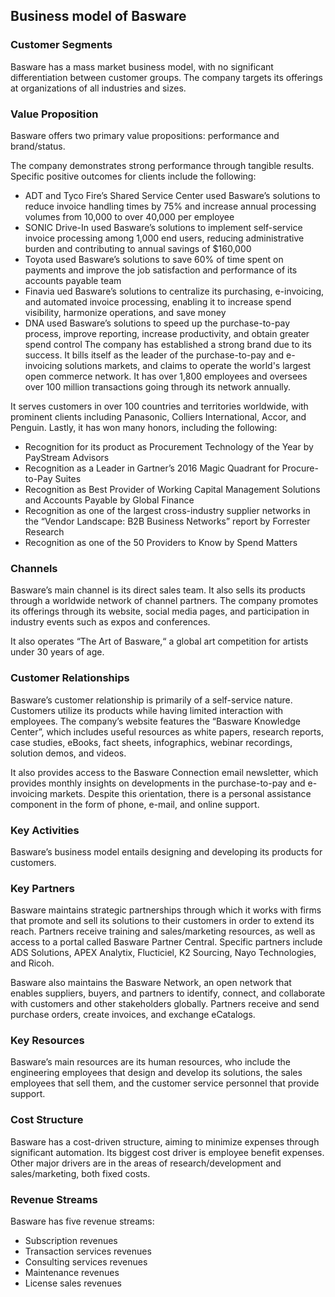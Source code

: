 Business model of Basware
-------------------------

 ### Customer Segments

 Basware has a mass market business model, with no significant differentiation between customer groups. The company targets its offerings at organizations of all industries and sizes.

 ### Value Proposition

 Basware offers two primary value propositions: performance and brand/status.

 The company demonstrates strong performance through tangible results. Specific positive outcomes for clients include the following:

  * ADT and Tyco Fire’s Shared Service Center used Basware’s solutions to reduce invoice handling times by 75% and increase annual processing volumes from 10,000 to over 40,000 per employee
 * SONIC Drive-In used Basware’s solutions to implement self-service invoice processing among 1,000 end users, reducing administrative burden and contributing to annual savings of $160,000
 * Toyota used Basware’s solutions to save 60% of time spent on payments and improve the job satisfaction and performance of its accounts payable team
 * Finavia ued Basware’s solutions to centralize its purchasing, e-invoicing, and automated invoice processing, enabling it to increase spend visibility, harmonize operations, and save money
 * DNA used Basware’s solutions to speed up the purchase-to-pay process, improve reporting, increase productivity, and obtain greater spend control
  The company has established a strong brand due to its success. It bills itself as the leader of the purchase-to-pay and e-invoicing solutions markets, and claims to operate the world's largest open commerce network. It has over 1,800 employees and oversees over 100 million transactions going through its network annually.

 It serves customers in over 100 countries and territories worldwide, with prominent clients including Panasonic, Colliers International, Accor, and Penguin. Lastly, it has won many honors, including the following:

  * Recognition for its product as Procurement Technology of the Year by PayStream Advisors
 * Recognition as a Leader in Gartner’s 2016 Magic Quadrant for Procure-to-Pay Suites
 * Recognition as Best Provider of Working Capital Management Solutions and Accounts Payable by Global Finance
 * Recognition as one of the largest cross-industry supplier networks in the “Vendor Landscape: B2B Business Networks” report by Forrester Research
 * Recognition as one of the 50 Providers to Know by Spend Matters
  ### Channels

 Basware’s main channel is its direct sales team. It also sells its products through a worldwide network of channel partners. The company promotes its offerings through its website, social media pages, and participation in industry events such as expos and conferences.

 It also operates “The Art of Basware,“ a global art competition for artists under 30 years of age.

 ### Customer Relationships

 Basware’s customer relationship is primarily of a self-service nature. Customers utilize its products while having limited interaction with employees. The company’s website features the “Basware Knowledge Center”, which includes useful resources as white papers, research reports, case studies, eBooks, fact sheets, infographics, webinar recordings, solution demos, and videos.

 It also provides access to the Basware Connection email newsletter, which provides monthly insights on developments in the purchase-to-pay and e-invoicing markets. Despite this orientation, there is a personal assistance component in the form of phone, e-mail, and online support.

 ### Key Activities

 Basware’s business model entails designing and developing its products for customers.

 ### Key Partners

 Basware maintains strategic partnerships through which it works with firms that promote and sell its solutions to their customers in order to extend its reach. Partners receive training and sales/marketing resources, as well as access to a portal called Basware Partner Central. Specific partners include ADS Solutions, APEX Analytix, Flucticiel, K2 Sourcing, Nayo Technologies, and Ricoh.

 Basware also maintains the Basware Network, an open network that enables suppliers, buyers, and partners to identify, connect, and collaborate with customers and other stakeholders globally. Partners receive and send purchase orders, create invoices, and exchange eCatalogs.

 ### Key Resources

 Basware’s main resources are its human resources, who include the engineering employees that design and develop its solutions, the sales employees that sell them, and the customer service personnel that provide support.

 ### Cost Structure

 Basware has a cost-driven structure, aiming to minimize expenses through significant automation. Its biggest cost driver is employee benefit expenses. Other major drivers are in the areas of research/development and sales/marketing, both fixed costs.

 ### Revenue Streams

 Basware has five revenue streams:

  * Subscription revenues
 * Transaction services revenues
 * Consulting services revenues
 * Maintenance revenues
 * License sales revenues